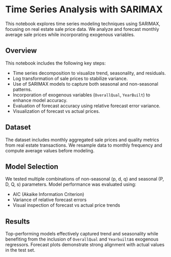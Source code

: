 # Time Series Analysis with SARIMAX

This notebook explores time series modeling techniques using SARIMAX, focusing on real estate sale price data. We analyze and forecast monthly average sale prices while incorporating exogenous variables.

## Overview
This notebook includes the following key steps:
- Time series decomposition to visualize trend, seasonality, and residuals.
- Log transformation of sale prices to stabilize variance.
- Use of SARIMAX models to capture both seasonal and non-seasonal patterns.
- Incorporation of exogenous variables (`OverallQual`, `YearBuilt`) to enhance model accuracy.
- Evaluation of forecast accuracy using relative forecast error variance.
- Visualization of forecast vs actual prices.


## Dataset
The dataset includes monthly aggregated sale prices and quality metrics from real estate transactions. We resample data to monthly frequency and compute average values before modeling.

## Model Selection
We tested multiple combinations of non-seasonal (p, d, q) and seasonal (P, D, Q, s) parameters. Model performance was evaluated using:
- AIC (Akaike Information Criterion)
- Variance of relative forecast errors
- Visual inspection of forecast vs actual price trends

## Results
Top-performing models effectively captured trend and seasonality while benefiting from the inclusion of `OverallQual` and `Yearbuilt`as exogenous regressors. Forecast plots demonstrate strong alignment with actual values in the test set.
